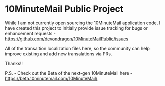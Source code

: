 # 10MinuteMail Public Project

While I am not currently open sourcing the 10MinuteMail application code, I have created this project to initially provide issue tracking for bugs or enhancement requests - https://github.com/devondragon/10MinuteMailPublic/issues

All of the transaltion localization files here, so the community can help improve existing and add new transalations via PRs.

Thanks!!

P.S. - Check out the Beta of the next-gen 10MinuteMail here - https://beta.10minutemail.com/10MinuteMail/

